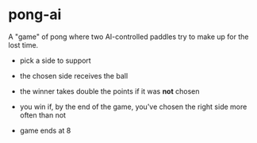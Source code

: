 # pong-ai

A "game" of pong where two AI-controlled paddles try to make up for the lost time.

- pick a side to support

- the chosen side receives the ball

- the winner takes double the points if it was **not** chosen

- you win if, by the end of the game, you've chosen the right side more often than not

- game ends at 8
